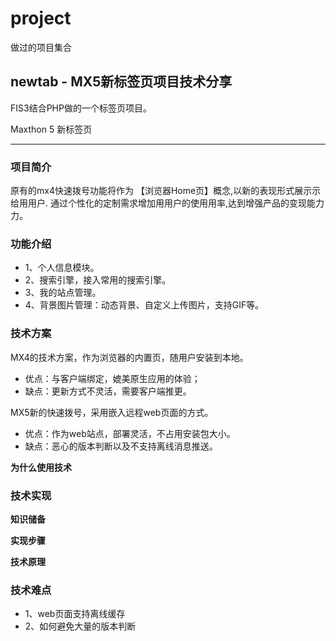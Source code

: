 # project

做过的项目集合

## newtab - MX5新标签页项目技术分享

FIS3结合PHP做的一个标签页项目。

Maxthon 5 新标签页

---

### 项目简介

原有的mx4快速拨号功能将作为 【浏览器Home页】概念,以新的表现形式展⽰示给⽤用户.
通过个性化的定制需求增加⽤用户的使⽤用率,达到增强产品的变现能⼒力。

### 功能介绍

* 1、个人信息模块。
* 2、搜索引擎，接入常用的搜索引擎。
* 3、我的站点管理。
* 4、背景图片管理：动态背景、自定义上传图片，支持GIF等。

### 技术方案

MX4的技术方案，作为浏览器的内置页，随用户安装到本地。

* 优点：与客户端绑定，媲美原生应用的体验；
* 缺点：更新方式不灵活，需要客户端推更。

MX5新的快速拨号，采用嵌入远程web页面的方式。

* 优点：作为web站点，部署灵活，不占用安装包大小。
* 缺点：恶心的版本判断以及不支持离线消息推送。

**为什么使用技术**


### 技术实现

**知识储备**



**实现步骤**


**技术原理**




### 技术难点

* 1、web页面支持离线缓存
* 2、如何避免大量的版本判断